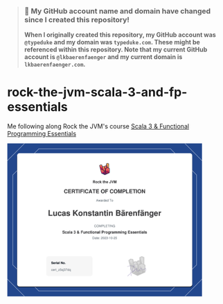 > ### 🚨 My GitHub account name and domain have changed since I created this repository!
> **When I originally created this repository, my GitHub account was `@typeduke` and my domain was `typeduke.com`.
> These might be referenced within this repository.
> Note that my current GitHub account is `@lkbaerenfaenger` and my current domain is `lkbaerenfaenger.com`.**

# rock-the-jvm-scala-3-and-fp-essentials
Me following along Rock the JVM's course [Scala 3 & Functional Programming Essentials](https://rockthejvm.com/courses/enrolled/808121)

[<img alt="Certificate" width="450px" src="certificate/certificate-thumbnail.png" />](certificate/certificate-of-completion-for-scala-functional-programming-for-beginners.pdf)
